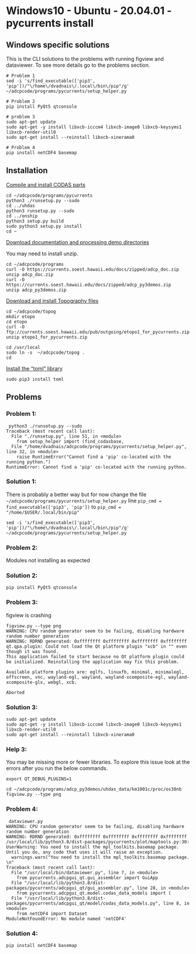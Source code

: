# Windows10 - Ubuntu - 20.04.01 - pycurrents install
## Windows specific solutions

This is the CLI solutions to the problems with running figview and dataviewer.  To see more details go to the problems section.
```
# Problem 1
sed -i 's/find_executable(['pip3', 'pip'])/"\/home\/dvadnais\/.local\/bin\/pip"/g' ~/adcpcode/programs/pycurrents/setup_helper.py

# Problem 2
pip install PyQt5 qtconsole

# problem 3
sudo apt-get update
sudo apt-get -y install libxcb-icccm4 libxcb-image0 libxcb-keysyms1 libxcb-render-util0
sudo apt-get install --reinstall libxcb-xinerama0

# Problem 4
pip install netCDF4 basemap

```

## Installation
[Compile and install CODAS parts](https://currents.soest.hawaii.edu/docs/adcp_doc/codas_setup/codas_config/index.html#compile-and-install-codas-components)

```
cd ~/adcpcode/programs/pycurrents
python3 ./runsetup.py --sudo
cd ../uhdas
python3 runsetup.py --sudo
cd ../onship
python3 setup.py build
sudo python3 setup.py install
cd ~
```
[Download documentation and processing demo directories](https://currents.soest.hawaii.edu/docs/adcp_doc/codas_setup/codas_config/index.html#download-documentation-and-processing-demo-directories)

You may need to install unzip.
```
cd ~/adcpcode/programs
curl -O https://currents.soest.hawaii.edu/docs/zipped/adcp_doc.zip
unzip adcp_doc.zip
curl -O https://currents.soest.hawaii.edu/docs/zipped/adcp_py3demos.zip
unzip adcp_py3demos.zip
```

[Download and install Topography files](https://currents.soest.hawaii.edu/docs/adcp_doc/codas_setup/codas_config/index.html#download-and-install-topography-files)
```
cd ~/adcpcode/topog
mkdir etopo
cd etopo
curl -O ftp://currents.soest.hawaii.edu/pub/outgoing/etopo1_for_pycurrents.zip
unzip etopo1_for_pycurrents.zip

cd /usr/local
sudo ln -s  ~/adcpcode/topog .
cd
```
[Install the “toml” library](https://currents.soest.hawaii.edu/docs/adcp_doc/codas_setup/codas_config/index.html#install-the-toml-library)
```
sudo pip3 install toml
```

## Problems
### Problem 1:
```
 python3 ./runsetup.py --sudo
Traceback (most recent call last):
  File "./runsetup.py", line 51, in <module>
    from setup_helper import (find_codasbase,
  File "/home/dvadnais/adcpcode/programs/pycurrents/setup_helper.py", line 32, in <module>
    raise RuntimeError("Cannot find a 'pip' co-located with the running python.")
RuntimeError: Cannot find a 'pip' co-located with the running python.
```
### Solution 1:
There is probably a better way but for now change the file ```~/adcpcode/programs/pycurrents/setup_helper.py``` line ```pip_cmd = find_executable(['pip3', 'pip'])``` to ```pip_cmd = "/home/$USER/.local/bin/pip"```

```
sed -i 's/find_executable(['pip3', 'pip'])/"\/home\/dvadnais\/.local\/bin\/pip"/g' ~/adcpcode/programs/pycurrents/setup_helper.py
```
### Problem 2:
Modules not installing as expected
### Solution 2:
```
pip install PyQt5 qtconsole
```
### Problem 3:
figview is crashing
```
figview.py --type png
WARNING: CPU random generator seem to be failing, disabling hardware random number generation
WARNING: RDRND generated: 0xffffffff 0xffffffff 0xffffffff 0xffffffff
qt.qpa.plugin: Could not load the Qt platform plugin "xcb" in "" even though it was found.
This application failed to start because no Qt platform plugin could be initialized. Reinstalling the application may fix this problem.

Available platform plugins are: eglfs, linuxfb, minimal, minimalegl, offscreen, vnc, wayland-egl, wayland, wayland-xcomposite-egl, wayland-xcomposite-glx, webgl, xcb.

Aborted
```
### Solution 3:
```
sudo apt-get update
sudo apt-get -y install libxcb-icccm4 libxcb-image0 libxcb-keysyms1 libxcb-render-util0
sudo apt-get install --reinstall libxcb-xinerama0
```
### Help 3:

You may be missing more or fewer libraries. To explore this issue look at the errors after you run the below commands.
```
export QT_DEBUG_PLUGINS=1

cd ~/adcpcode/programs/adcp_py3demos/uhdas_data/km1001c/proc/os38nb
figview.py --type png
```
### Problem 4:
```
 dataviewer.py
WARNING: CPU random generator seem to be failing, disabling hardware random number generation
WARNING: RDRND generated: 0xffffffff 0xffffffff 0xffffffff 0xffffffff
/usr/local/lib/python3.8/dist-packages/pycurrents/plot/maptools.py:30: UserWarning: You need to install the mpl_toolkits.basemap package.
Until you do, any code that uses it will raise an exception.
  warnings.warn("You need to install the mpl_toolkits.basemap package. \n"
Traceback (most recent call last):
  File "/usr/local/bin/dataviewer.py", line 7, in <module>
    from pycurrents.adcpgui_qt.gui_assembler import GuiApp
  File "/usr/local/lib/python3.8/dist-packages/pycurrents/adcpgui_qt/gui_assembler.py", line 28, in <module>
    from pycurrents.adcpgui_qt.model.codas_data_models import (
  File "/usr/local/lib/python3.8/dist-packages/pycurrents/adcpgui_qt/model/codas_data_models.py", line 8, in <module>
    from netCDF4 import Dataset
ModuleNotFoundError: No module named 'netCDF4'
```
### Solution 4:
```
pip install netCDF4 basemap
```
